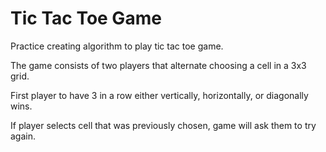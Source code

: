 # Tic Tac Toe Game

Practice creating algorithm to play tic tac toe game. 

The game consists of two players that alternate choosing a cell in a 3x3 grid.

First player to have 3 in a row either vertically, horizontally, or diagonally wins. 

If player selects cell that was previously chosen, game will ask them to try again. 
